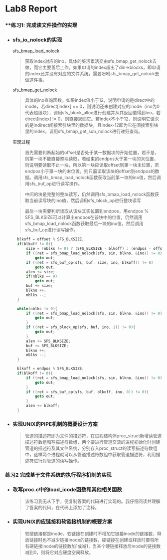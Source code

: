 # **Lab8 Report**

### **练习1: 完成读文件操作的实现

- ### sfs_io_nolock的实现

  sfs_bmap_load_nolock

  > 获取index对应的ino，具体的脏活累活交由sfs_bmap_get_nolock去做，而它主要善后工作。如果申请的index超出了din->blocks，即申请的index还并没有对应的文件系统，需要吩咐sfs_bmap_get_nolock去做这件事。

  sfs_bmap_get_nolock

  > 具体的ino查询函数。如果index值小于12，说明申请的是direct中的inode，若direct\[index\] == 0，则说明还未创建对应的inode（ino为0代表超级块），调用sfs_block_alloc进行创建并从其返回值得到ino，若direct\[index\] != 0，则直接返回它。若index不小于12，则说明它请求的是indirect间接索引块里的数据块，且index-12即为它在间接索引块里的index，调用sfs_bmap_get_sub_nolock进行递归查询。

  实现过程

  > 首先需要判断起始的offset是否处于某一数据块的开始位置，若不是，则第一块不能直接整块读取，若结束的endpos大于第一块的末位置，则说明要读取不止一块，所以第一块应读取offset到第一块末位置，若endpos小于第一块的末位置，则只需读取该块的offset到endpos的数据。调用sfs_bmap_load_nolock函数获取当前第一块的ino值，然后调用sfs_buf_op进行读写操作。

  > 中间的块是完整的整块读写，仍然调用sfs_bmap_load_nolock函数获取当前读写块的ino值，然后调用sfs_block_op进行整块读写

  > 最后一块需要判断读取从该块其实位置到endpos，用endpos % SFS_BLKSIZE可以计算出endpos在该块中的位置，仍然调用sfs_bmap_load_nolock函数获取最后一块的ino值，然后调用sfs_buf_op进行读写操作。

  ```C
    blkoff = offset % SFS_BLKSIZE;
    if(blkoff != 0){
        size = (nblks != 0) ? (SFS_BLKSIZE - blkoff) : (endpos - offset);
        if ((ret = sfs_bmap_load_nolock(sfs, sin, blkno, &ino)) != 0)
            goto out;
        if ((ret = sfs_buf_op(sfs, buf, size, ino, blkoff)) != 0)
            goto out;
        alen += size;
        if(nblks == 0)
            goto out;
        buf += size;
        blkno ++;
        nblks --;
    }

    while(nblks != 0){
        if ((ret = sfs_bmap_load_nolock(sfs, sin, blkno, &ino)) != 0){
            goto out;
        }
        if ((ret = sfs_block_op(sfs, buf, ino, 1)) != 0){
            goto out;
        }
        alen += SFS_BLKSIZE;
        buf += SFS_BLKSIZE;
        blkno ++;
        nblks --;
    }

    blkoff = endpos % SFS_BLKSIZE;
    if(blkoff != 0){
        if ((ret = sfs_bmap_load_nolock(sfs, sin, blkno, &ino)) != 0){
            goto out;
        }
        if ((ret = sfs_buf_op(sfs, buf, blkoff, ino, 0)) != 0){
            goto out;
        }
        alen += blkoff;
    }
    ```

- ### 实现UNIX的PIPE机制的概要设计方案

  > 管道的描述符即为文件的描述符，在进程结构体proc_struct新增读管道描述符数组和写描述符数组，两个要进行管道交流的进程初始化时创建管道的描述符及其文件系统，分别存入proc_struct的读写描述符数组中，这样两个进程就可以从管道描述符数组中获取管道描述符，利用描述符进行对管道的读写操作。



### **练习2 完成基于文件系统的执行程序机制的实现**

- ### 改写proc.c中的load_icode函数和其他相关函数

  > 该练习我无从下手，便复制答案的代码进行实现的。我仔细阅读并理解了答案的代码，在代码上添加了注释。

- ### 实现UNIX的应链接和软链接机制的概要方案

  > 软硬链接都是inode。软链接在创建时不增加它链接inode的链接数，释放链接时也不减少链接inode的链接数，硬链接在创建或释放时要将所有硬链接inode的链接数加1或减1，当某个硬链接释放后inode的链接数减到0，则将它对应硬盘空间释放。